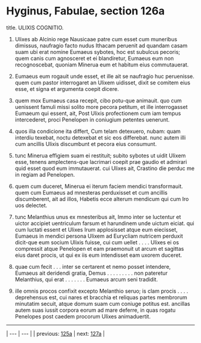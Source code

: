 # Hyginus, Fabulae, section 126a

title. ULIXIS COGNITIO.



1. Ulixes ab Alcinio rege Nausicaae patre cum esset cum muneribus dimissus, naufragio facto nudus Ithacam peruenit ad quandam casam suam ubi erat nomine Eumaeus sybotes, hoc est subulcus pecoris; quem canis cum agnosceret et ei blandiretur, Eumaeus eum non recognoscebat, quoniam Minerua eum et habitum eius commutauerat.



2. Eumaeus eum rogauit unde esset, et ille ait se naufragio huc peruenisse. quem cum pastor interrogaret an Ulixem uidisset, dixit se comitem eius esse, et signa et argumenta coepit dicere.



3. quem mox Eumaeus casa recepit, cibo potu-que animauit. quo cum uenissent famuli missi solito more pecora petitum, et ille interrogasset Eumaeum qui essent, ait, Post Ulixis profectionem cum iam tempus intercederet, proci Penelopen in coniugium petentes uenerunt.



4. quos illa condicione ita differt, Cum telam detexuero, nubam: quam interdiu texebat, noctu detexebat et sic eos differebat. nunc autem illi cum ancillis Ulixis discumbunt et pecora eius consumunt.



5. tunc Minerua effigiem suam ei restituit; subito sybotes ut uidit Ulixem esse, tenens amplectens-que lacrimari coepit prae gaudio et admirari quid esset quod eum immutauerat. cui Ulixes ait, Crastino die perduc me in regiam ad Penelopen.



6. quem cum duceret, Minerua ei iterum faciem mendici transformauit. quem cum Eumaeus ad mnesteras perduxisset et cum ancillis discumberent, ait ad illos, Habetis ecce alterum mendicum qui cum Iro uos delectet.



7. tunc Melanthius unus ex mnesteribus ait, Immo inter se luctentur et uictor accipiet uentriculum farsum et harundinem unde uictum eiciat. qui cum luctati essent et Ulixes Irum applosisset atque eum eiecisset, Eumaeus in mendici persona Ulixem ad Eurycliam nutricem perduxit dicit-que eum socium Ulixis fuisse, cui cum uellet . . . . Ulixes ei os compressit atque Penelopen et eam praemonuit ut arcum et sagittas eius daret procis, ut qui ex iis eum intendisset eam uxorem duceret.



8. quae cum fecit . . . inter se certarent et nemo posset intendere, Eumaeus ait deridendi gratia, Demus . . . . . . . . . non pateretur Melanthius, qui erat . . . . . . . Eumaeus arcum seni tradidit.



9. ille omnis procos confixit excepto Melanthio seruo; is clam procis . . . . deprehensus est, cui nares et bracchia et reliquas partes membrorum minutatim secuit, atque domum suam cum coniuge potitus est. ancillas autem suas iussit corpora eorum ad mare deferre, in quas rogatu Penelopes post caedem procorum Ulixes animaduertit.



---

| --- | --- |
| previous: [125a](../125a/) | next: [127a](../127a/) |